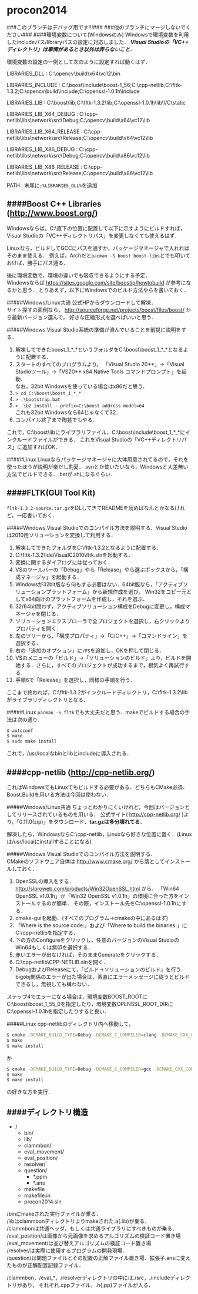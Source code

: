 ﻿procon2014
=================
###このブランチはデバッグ用です!!!###
###他のブランチにマージしないでください###
####環境変数について(Windowsのみ)
Windowsで環境変数を利用したincludeパス/libraryパスの設定に対応しました．
***Visual Studioの「VC++ ディレクトリ」は事情があるとき以外は弄らないこと．***

環境変数の設定の一例として次のように設定すれば動くはず．

LIBRARIES_DLL
: C:\opencv\build\x64\vc12\bin

LIBRARIES_INCLUDE
: C:\boost\include\boost-1_56;C:\cpp-netlib;C:\fltk-1.3.2;C:\opencv\build\include;C:\openssl-1.0.1h\include

LIBRARIES_LIB
: C:\boost\lib;C:\fltk-1.3.2\lib;C:\openssl-1.0.1h\lib\VC\static

LIBRARIES_LIB_X64_DEBUG
: C:\cpp-netlib\libs\network\src\Debug;C:\opencv\build\x64\vc12\lib

LIBRARIES_LIB_X64_RELEASE
: C:\cpp-netlib\libs\network\src\Release;C:\opencv\build\x64\vc12\lib

LIBRARIES_LIB_X86_DEBUG
: C:\cpp-netlib\libs\network\src\Debug;C:\opencv\build\x86\vc12\lib

LIBRARIES_LIB_X86_RELEASE
: C:\cpp-netlib\libs\network\src\Release;C:\opencv\build\x86\vc12\lib

PATH
: 末尾に`;%LIBRARIES_DLL%`を追加



####Boost C++ Libraries (http://www.boost.org/)
-------------------
Windowsならば，C:\\直下の位置に配置して以下に示すようにビルドすれば，
Visual Studioの「VC++ディレクトリパス」を変更しなくても使えるはず．

Linuxなら，ビルドしてGCCにパスを通すか，パッケージマネージャで入れればそのまま使える．
例えば，Archだと`pacman -S boost boost-libs`とでも叩いておけば，勝手にパス通る．  

後に環境変数で，環境の違いでも吸収できるようにする予定．  
Windowsならば https://sites.google.com/site/boostjp/howtobuild が参考になるかと思う．
とりあえず，以下にWindowsでのビルド方法やらを書いておく．  


#####Windows/Linux共通
公式HPからダウンロードして解凍．  
サイト探すの面倒なら， http://sourceforge.net/projects/boost/files/boost/ から最新バージョン選んで，
好きな圧縮形式を選べばいいと思う．


#####Windows
Visual Studio系統の準備が済んでいることを前提に説明をする．

1. 解凍してできたboost\_1\_\*\_\*というフォルダをC:\\boost\\boost\_1\_\*\_\*となるように配置する．
2. スタートのすべてのプログラムより，
  「Visual Studio 20\*\*」→「Visual Studioツール」→「VS20\*\* x64 Native Tools コマンドプロンプト」を起動．  
   なお，32bit Windowsを使っている場合はx86だと思う．
3. `> cd C:\boost\boost_1_*_*`
4. `> .\bootstrap.bat`
5. `> .\b2 install --prefix=C:\boost address-model=64`  
  これも32bit Windowsなら64じゃなくて32．
6. コンパイル終了まで陶芸でもやる．

これで，C:\\boost\\libにライブラリファイル，C:\\boost\\include\\boost\_1\_\*\_\*にインクルードファイルができる．
これをVisual Studioの「VC++ディレクトリパス」に追加すればOK．


#####Linux
Linuxならパッケージマネージャに大体用意されてるので，それを使ったほうが説明が楽だし割愛．
svnとか使いたいなら，Windowsと大差無い方法でビルドできる．.batが.shになるぐらい．


####FLTK(GUI Tool Kit)
-------------------
`fltk-1.3.2-source.tar.gz`をDLしてきてREADMEを読めばなんとかなるけれど，一応書いておく．


#####Windows
Visual Studioでのコンパイル方法を説明する．Visual Studioは2010用ソリューションを変換して利用する．

1.  解凍してできたフォルダをC:\\fltk-1.3.2となるように配置する．
2.  C:\\fltk-1.3.2\\ide\\VisualC2010\\fltk.slnを起動する．
3.  変換に関するダイアログには従っておく．
4.  VSのツールバーの「Debug」やら「Release」やら選ぶボックスから，「構成マネージャ」を起動する．
5.  Windowsが32bit版なら何もする必要はない．64bit版なら，「アクティブソリューションプラットフォーム」から新規作成を選び，
    Win32をコピー元としてx64向けのプラットフォームを作成し，それを選ぶ．
6.  32/64bit問わず，アクティブソリューション構成をDebugに変更し，構成マネージャを閉じる．
7.  ソリューションエクスプローラで全プロジェクトを選択し，右クリックよりプロパティを開く．
8.  左のツリーから，「構成プロパティ」→「C/C++」→「コマンドライン」を選択する．
9.  右の「追加のオプション」に`/FS`を追加し，OKを押して閉じる．
10. VSのメニューの「ビルド」→「ソリューションのビルド」より，ビルドを開始する．さらに，すべてのプロジェクトが成功するまで，根気よく再試行する．
11. 手順6で「Release」を選択し，同様の手順を行う．


ここまで終われば，C:\\fltk-1.3.2がインクルードディレクトリ，C:\\fltk-1.3.2\\libがライブラリディレクトリとなる．


#####Linux
`pacman -S fltk`でも大丈夫だと思う．makeでビルドする場合の手法は次の通り．

```bash
$ autoconf
$ make
$ sudo make install
```

これで，/usr/localなbinとlibとincludeに導入される．


####cpp-netlib (http://cpp-netlib.org/)
-------------------
これはWindowsでもLinuxでもビルドする必要がある．どちらもCMake必須．Boost.Buildを用いる方法は今回は使わない．


#####Windows/Linux共通
ちょっとわかりにくいけれど，今回はバージョンとしてリリースされているものを用いる．
公式サイト( http://cpp-netlib.org/ )より，「0.11.0(zip)」をダウンロード．__tar.gzは多分壊れてる__．

解凍したら，WindowsならC:\\cpp-netlib，Linuxなら好きな位置に置く．(Linuxは/usr/localにinstallすることになる)


#####Windows
Visual Studioでのコンパイル方法を説明する．  
CMakeのソフトウェア自体は http://www.cmake.org/ から落としてインストールしておく．

1. OpenSSLの導入をする．
   http://slproweb.com/products/Win32OpenSSL.html から，
   「Win64 OpenSSL v1.0.1h」か「Win32 OpenSSL v1.0.1h」の環境に合った方をインストールするのが簡単．
   その際，インストール先をC:\openssl-1.0.1hにする．
2. cmake-guiを起動．(すべてのプログラム→cmakeの中にあるはず)
3. 「Where is the source code:」および「Where to build the binaries:」にC:/cpp-netlibを指定する．
4. 下の方のConfigureをクリックし，任意のバージョンのVisual StudioのWin64もしくは無印を選択する．
5. 赤いエラーが出なければ，そのままGenerateをクリックする．
6. C:\\cpp-netlib\\CPP-NETLIB.slnを開く．
7. DebugおよびReleaseにて，「ビルド→ソリューションのビルド」を行う．
   bigobj関係のエラーが出た場合は，素直にエラーメッセージに従うとビルドできるし，無視しても構わない．


ステップ4でエラーになる場合は，環境変数BOOST_ROOTにC:\\boost\\boost_1_55_0を指定したり，環境変数OPENSSL_ROOT_DIRにC:\\openssl-1.0.1hを指定したりすると良い．


#####Linux
cpp-netlibのディレクトリ内へ移動して，
```bash
$ cmake -DCMAKE_BUILD_TYPE=Debug -DCMAKE_C_COMPILER=clang -DCMAKE_CXX_COMPILER=clang++
$ make
$ make install
```
か
```bash
$ cmake -DCMAKE_BUILD_TYPE=Debug -DCMAKE_C_COMPILER=gcc -DCMAKE_CXX_COMPILER=g++
$ make
$ make install
```
の好きな方を実行．



####ディレクトリ構造
----------------
* /
    * bin/
    * lib/
    * clammbon/
    * eval\_movement/
    * eval\_position/
    * resolver/
    * question/
        * *.ppm
        * *.ans
    * makefile
    * makefile.in
    * procon2014.sln

/binにmakeされた実行ファイルが乗る．  
/libはclammbonディレクトリよりmakeされた.a(.lib)が乗る．  
/clammbonは共通ヘッダ，もしくは共通ライブラリにすべきものが乗る．  
/eval\_position/は画像から元画像を求めるアルゴリズムの検証コード置き場  
/eval\_movement/は並び替えアルゴリズムの検証コード置き場  
/resolver/は実際に使用するプログラムの開発現場．  
/question/は問題ファイルとその配置の正解ファイル置き場．拡張子.ansに変えたものが正解配置記録ファイル．  

/clammbon，/eval\_\*，/resolverディレクトリの中には./src，./includeディレクトリがあり，
それぞれ.cppファイル，.h{,pp}ファイルが入る．


